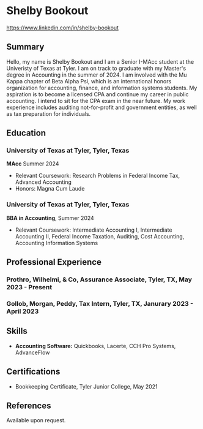 # Shelby Bookout
https://www.linkedin.com/in/shelby-bookout

## Summary
Hello, my name is Shelby Bookout and I am a Senior I-MAcc student at the Univeristy of Texas at Tyler. I am on track to graduate with my Master's degree in Accounting in the summer of 2024. I am involved with the Mu Kappa chapter of Beta Alpha Psi, which is an international honors organization for accounting, finance, and information systems students. My aspiration is to become a licensed CPA and continue my career in public accounting. I intend to sit for the CPA exam in the near future. My work experience includes auditing not-for-profit and government entities, as well as tax preparation for individuals.

## Education
### University of Texas at Tyler, Tyler, Texas
**MAcc** Summer 2024
- Relevant Coursework: Research Problems in Federal Income Tax, Advanced Accounting
- Honors: Magna Cum Laude

### University of Texas at Tyler, Tyler, Texas
**BBA in Accounting**, Summer 2024
- Relevant Coursework: Intermediate Accounting I, Intermediate Accounting II, Federal Income Taxation, Auditing, Cost Accounting, Accounting Information Systems

## Professional Experience
### Prothro, Wilhelmi, & Co, Assurance Associate, Tyler, TX, May 2023 - Present

### Gollob, Morgan, Peddy, Tax Intern, Tyler, TX, Janurary 2023 - April 2023

## Skills
- **Accounting Software:** Quickbooks, Lacerte, CCH Pro Systems, AdvanceFlow

## Certifications
- Bookkeeping Certificate, Tyler Junior College, May 2021

## References
Available upon request.
